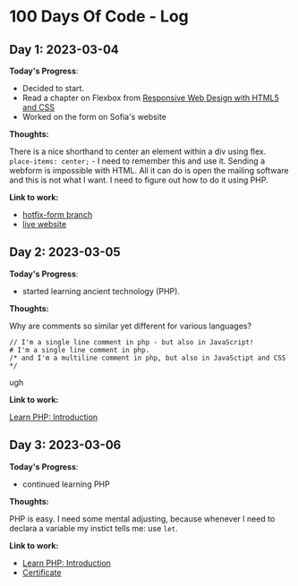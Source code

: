 # 100 Days Of Code - Log

## Day 1: 2023-03-04

**Today's Progress**: 

* Decided to start. 
* Read a chapter on Flexbox from [Responsive Web Design with HTML5 and CSS](https://www.packtpub.com/product/responsive-web-design-with-html5-and-css-fourth-edition/9781803242712)
* Worked on the form on Sofia's website

**Thoughts:** 

There is a nice shorthand to center an element within a div using flex.
``` place-items: center; ``` - I need to remember this and use it.
Sending a webform is impossible with HTML. All it can do is open the mailing software and this is not what I want. I need to figure out how to do it using PHP.

**Link to work:** 
- [hotfix-form branch](https://github.com/WitchDevelops/Artgallery-Sofiadali/tree/hotfix-form)
- [live website](https://sofiabanchenko.com)

## Day 2: 2023-03-05

**Today's Progress**:

* started learning ancient technology (PHP).

**Thoughts:**

Why are comments so similar yet different for various languages?
``` <?php
// I'm a single line comment in php - but also in JavaScript!
# I'm a single line comment in php.
/* and I'm a multiline comment in php, but also in JavaSctipt and CSS */
```
ugh

**Link to work:**

[Learn PHP: Introduction](https://www.codecademy.com/profiles/the_witch)

## Day 3: 2023-03-06

**Today's Progress**:

* continued learning PHP

**Thoughts:**

PHP is easy. I need some mental adjusting, because whenever I need to declara a variable my instict tells me: use ```let```.

**Link to work:**

* [Learn PHP: Introduction](https://www.codecademy.com/profiles/the_witch)
* [Certificate](https://www.codecademy.com/profiles/the_witch/certificates/167925f179f648e8abbaedbdf5b43091)
